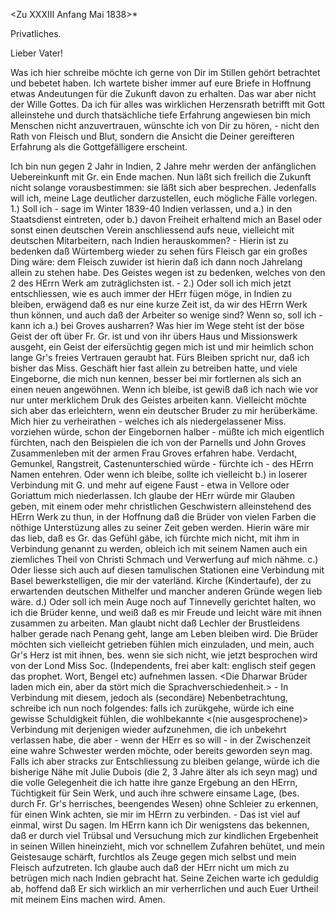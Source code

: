 <Zu XXXIII Anfang Mai 1838>*

Privatliches.

Lieber Vater!

Was ich hier schreibe möchte ich gerne von Dir im Stillen gehört betrachtet und bebetet haben. Ich wartete bisher immer auf eure Briefe in Hoffnung etwas Andeutungen für die Zukunft davon zu erhalten. Das war aber nicht der Wille Gottes. Da ich für alles was wirklichen Herzensrath betrifft mit Gott alleinstehe und durch thatsächliche tiefe Erfahrung angewiesen bin mich Menschen nicht anzuvertrauen, wünschte ich von Dir zu hören, - nicht den Rath von Fleisch und Blut, sondern die Ansicht die Deiner gereifteren Erfahrung als die Gottgefälligere erscheint.

Ich bin nun gegen 2 Jahr in Indien, 2 Jahre mehr werden der anfänglichen Uebereinkunft mit Gr. ein Ende machen. Nun läßt sich freilich die Zukunft nicht solange vorausbestimmen: sie läßt sich aber besprechen. Jedenfalls will ich, meine Lage deutlicher darzustellen, euch mögliche Fälle vorlegen. 
1.) Soll ich - sage im Winter 1839-40 Indien verlassen, und a.) in den Staatsdienst eintreten, oder b.) davon Freiheit erhaltend mich an Basel oder sonst einen deutschen Verein anschliessend aufs neue, vielleicht mit deutschen Mitarbeitern, nach Indien herauskommen? - Hierin ist zu bedenken daß Würtemberg wieder zu sehen fürs Fleisch gar ein großes Ding wäre: dem Fleisch zuwider ist hierin daß ich dann noch Jahrelang allein zu stehen habe. Des Geistes wegen ist zu bedenken, welches von den 2 des HErrn Werk am zuträglichsten ist. - 2.) Oder soll ich mich jetzt entschliessen, wie es auch immer der HErr fügen möge, in Indien zu bleiben, erwägend daß es nur eine kurze Zeit ist, da wir des HErrn Werk thun können, und auch daß der Arbeiter so wenige sind? Wenn so, soll ich - kann ich a.) bei Groves ausharren? Was hier im Wege steht ist der böse Geist der oft über Fr. Gr. ist und von ihr übers Haus und Missionswerk ausgeht, ein Geist der eifersüchtig gegen mich ist und mir heimlich schon lange Gr's freies Vertrauen geraubt hat. Fürs Bleiben spricht nur, daß ich bisher das Miss. Geschäft hier fast allein zu betreiben hatte, und viele Eingeborne, die mich nun kennen, besser bei mir fortlernen als sich an einen neuen angewöhnen. Wenn ich bleibe, ist gewiß daß ich nach wie vor nur unter merklichem Druk des Geistes arbeiten kann. Vielleicht möchte sich aber das erleichtern, wenn ein deutscher Bruder zu mir herüberkäme. Mich hier zu verheirathen - welches ich als niedergelassener Miss. vorziehen würde, schon der Eingebornen halber - müßte ich mich eigentlich fürchten, nach den Beispielen die ich von der Parnells und John Groves Zusammenleben mit der armen Frau Groves erfahren habe. Verdacht, Gemunkel, Rangstreit, Castenunterschied würde - fürchte ich - des HErrn Namen entehren. Oder wenn ich bleibe, sollte ich vielleicht b.) in loserer Verbindung mit G. und mehr auf eigene Faust - etwa in Vellore oder Goriattum mich niederlassen. Ich glaube der HErr würde mir Glauben geben, mit einem oder mehr christlichen Geschwistern alleinstehend des HErrn Werk zu thun, in der Hoffnung daß die Brüder von vielen Farben die nöthige Unterstüzung alles zu seiner Zeit geben werden. Hierin wäre mir das lieb, daß es Gr. das Gefühl gäbe, ich fürchte mich nicht, mit ihm in Verbindung genannt zu werden, obleich ich mit seinem Namen auch ein ziemliches Theil von Christi Schmach und Verwerfung auf mich nähme. c.) Oder liesse sich auch auf diesen tamulischen Stationen eine Verbindung mit Basel bewerkstelligen, die mir der vaterländ. Kirche (Kindertaufe), der zu erwartenden deutschen Mithelfer und mancher anderen Gründe wegen lieb wäre. d.) Oder soll ich mein Auge noch auf Tinnevelly gerichtet halten, wo ich die Brüder kenne, und weiß daß es mir Freude und leicht wäre mit ihnen zusammen zu arbeiten. Man glaubt nicht daß Lechler der Brustleidens halber gerade nach Penang geht, lange am Leben bleiben wird. Die Brüder möchten sich vielleicht getrieben fühlen mich einzuladen, und mein, auch Gr's Herz ist mit ihnen, bes. wenn sie sich nicht, wie jetzt besprochen wird von der Lond Miss Soc. (Independents, frei aber kalt: englisch steif gegen das prophet. Wort, Bengel etc) aufnehmen lassen. <Die Dharwar Brüder laden mich ein, aber da stört mich die Sprachverschiedenheit.> - In Verbindung mit diesem, jedoch als (secondäre) Nebenbetrachtung, schreibe ich nun noch folgendes: falls ich zurükgehe, würde ich eine gewisse Schuldigkeit fühlen, die wohlbekannte <(nie ausgesprochene)> Verbindung mit derjenigen wieder aufzunehmen, die ich unbekehrt verlassen habe, die aber - wenn der HErr es so will - in der Zwischenzeit eine wahre Schwester werden möchte, oder bereits geworden seyn mag. Falls ich aber stracks zur Entschliessung zu bleiben gelange, würde ich die bisherige Nähe mit Julie Dubois (die 2, 3 Jahre älter als ich seyn mag) und die volle Gelegenheit die ich hatte ihre ganze Ergebung an den HErrn, Tüchtigkeit für Sein Werk, <ohne weltliche Bildung> und auch ihre schwere einsame Lage, (bes. durch Fr. Gr's herrisches, beengendes Wesen) ohne Schleier zu erkennen, für einen Wink achten, sie mir im HErrn zu verbinden. - Das ist viel auf einmal, wirst Du sagen. Im HErrn kann ich Dir wenigstens das bekennen, daß er durch viel Trübsal und Versuchung mich zur kindlichen Ergebenheit in seinen Willen hineinzieht, mich vor schnellem Zufahren behütet, und mein Geistesauge schärft, furchtlos als Zeuge gegen mich selbst und mein Fleisch aufzutreten. Ich glaube auch daß der HErr nicht um mich zu betrügen mich nach Indien gebracht hat. Seine Zeichen warte ich geduldig ab, hoffend daß Er sich wirklich an mir verherrlichen und auch Euer Urtheil mit meinem Eins machen wird. Amen.

